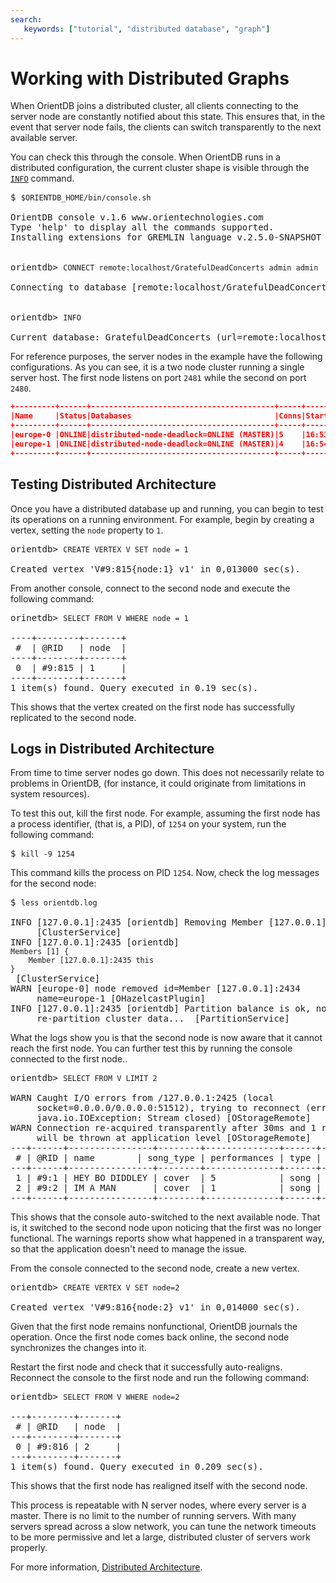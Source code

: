 ```yaml
---
search:
   keywords: ["tutorial", "distributed database", "graph"]
---
```


# Working with Distributed Graphs

When OrientDB joins a distributed cluster, all clients connecting to the server node are constantly notified about this state.  This ensures that, in the event that server node fails, the clients can switch transparently to the next available server.

You can check this through the console.  When OrientDB runs in a distributed configuration, the current cluster shape is visible through the [`INFO`](Console-Command-Info.md) command.


<pre>
$ <code class="lang-sh userinput">$ORIENTDB_HOME/bin/console.sh</code>

OrientDB console v.1.6 www.orientechnologies.com
Type 'help' to display all the commands supported.
Installing extensions for GREMLIN language v.2.5.0-SNAPSHOT


orientdb> <code class="lang-sql userinput">CONNECT remote:localhost/GratefulDeadConcerts admin admin</code>

Connecting to database [remote:localhost/GratefulDeadConcerts] with user 'admin'...OK


orientdb> <code class="lang-sql userinput">INFO</code>

Current database: GratefulDeadConcerts (url=remote:localhost/GratefulDeadConcerts)
</pre>

For reference purposes, the server nodes in the example have the following configurations.  As you can see, it is a two node cluster running a single server host.  The first node listens on port `2481` while the second on port `2480`.

```json
+---------+------+-----------------------------------------+-----+---------+--------------+--------------+-----------------------+
|Name     |Status|Databases                                |Conns|StartedOn|Binary        |HTTP          |UsedMemory             |
+---------+------+-----------------------------------------+-----+---------+--------------+--------------+-----------------------+
|europe-0 |ONLINE|distributed-node-deadlock=ONLINE (MASTER)|5    |16:53:59 |127.0.0.1:2424|127.0.0.1:2480|269.32MB/3.56GB (7.40%)|
|europe-1 |ONLINE|distributed-node-deadlock=ONLINE (MASTER)|4    |16:54:03 |127.0.0.1:2425|127.0.0.1:2481|268.89MB/3.56GB (7.38%)|
+---------+------+-----------------------------------------+-----+---------+--------------+--------------+-----------------------+
```

## Testing Distributed Architecture

Once you have a distributed database up and running, you can begin to test its operations on a running environment.  For example, begin by creating a vertex, setting the `node` property to `1`.

<pre>
orientdb> <code class="lang-sql userinput">CREATE VERTEX V SET node = 1</code>

Created vertex 'V#9:815{node:1} v1' in 0,013000 sec(s).
</pre>

From another console, connect to the second node and execute the following command:


<pre>
orinetdb> <code class="lang-sql userinput">SELECT FROM V WHERE node = 1</code>

----+--------+-------+
 #  | @RID   | node  |
----+--------+-------+
 0  | #9:815 | 1     |
----+--------+-------+
1 item(s) found. Query executed in 0.19 sec(s).
</pre>

This shows that the vertex created on the first node has successfully replicated to the second node.

## Logs in Distributed Architecture

From time to time server nodes go down.  This does not necessarily relate to problems in OrientDB, (for instance, it could originate from limitations in system resources).

To test this out, kill the first node.  For example, assuming the first node has a process identifier, (that is, a PID), of `1254` on your system, run the following command:

<pre>
$ <code class="lang-sh userinput">kill -9 1254</code>
</pre>

This command kills the process on PID `1254`.  Now, check the log messages for the second node:


<pre>
$ <code class="lang-sh userinput">less orientdb.log</code>

INFO [127.0.0.1]:2435 [orientdb] Removing Member [127.0.0.1]:2434
     [ClusterService]
INFO [127.0.0.1]:2435 [orientdb]
<code class="lang-json">Members [1] {
	Member [127.0.0.1]:2435 this
}</code>
 [ClusterService]
WARN [europe-0] node removed id=Member [127.0.0.1]:2434
     name=europe-1 [OHazelcastPlugin]
INFO [127.0.0.1]:2435 [orientdb] Partition balance is ok, no need to
     re-partition cluster data...  [PartitionService]
</pre>

What the logs show you is that the second node is now aware that it cannot reach the first node.  You can further test this by running the console connected to the first node..

<pre>
orientdb> <code class="lang-sql userinput">SELECT FROM V LIMIT 2</code>

WARN Caught I/O errors from /127.0.0.1:2425 (local
     socket=0.0.0.0/0.0.0.0:51512), trying to reconnect (error:
	 java.io.IOException: Stream closed) [OStorageRemote]
WARN Connection re-acquired transparently after 30ms and 1 retries: no errors
     will be thrown at application level [OStorageRemote]
---+------+----------------+--------+--------------+------+-----------------+-----
 # | @RID | name        | song_type | performances | type | out_followed_by | ...
---+------+----------------+--------+--------------+------+-----------------+-----
 1 | #9:1 | HEY BO DIDDLEY | cover  | 5            | song | [5]             | ...
 2 | #9:2 | IM A MAN       | cover  | 1            | song | [2]             | ...
---+------+----------------+--------+--------------+------+-----------------+-----
</pre>

This shows that the console auto-switched to the next available node.  That is, it switched to the second node upon noticing that the first was no longer functional.  The warnings reports show what happened in a transparent way, so that the application doesn't need to manage the issue.

From the console connected to the second node, create a new vertex.

<pre>
orientdb> <code class="lang-sql userinput">CREATE VERTEX V SET node=2</code>

Created vertex 'V#9:816{node:2} v1' in 0,014000 sec(s).
</pre>

Given that the first node remains nonfunctional, OrientDB journals the operation.  Once the first node comes back online, the second node synchronizes the changes into it.

Restart the first node and check that it successfully auto-realigns.  Reconnect the console to the first node and run the following command:

<pre>
orientdb> <code class="lang-sql userinput">SELECT FROM V WHERE node=2</code>

---+--------+-------+
 # | @RID   | node  |
---+--------+-------+
 0 | #9:816 | 2     |
---+--------+-------+
1 item(s) found. Query executed in 0.209 sec(s).
</pre>

This shows that the first node has realigned itself with the second node.

This process is repeatable with N server nodes, where every server is a master.  There is no limit to the number of running servers.  With many servers spread across a slow network, you can tune the network timeouts to be more permissive and let a large, distributed cluster of servers work properly.

For more information, [Distributed Architecture](Distributed-Architecture.md).

